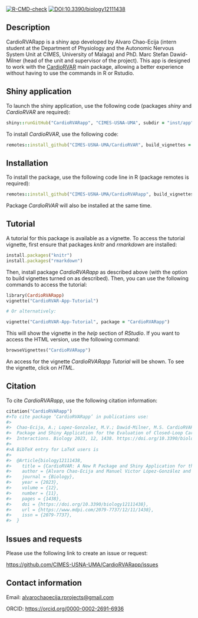 <!-- badges: start -->
[![R-CMD-check](https://github.com/CIMES-USNA-UMA/CardioRVARapp/actions/workflows/R-CMD-check.yaml/badge.svg)](https://github.com/CIMES-USNA-UMA/CardioRVARapp/actions/workflows/R-CMD-check.yaml)
  [![DOI:10.3390/biology12111438](https://img.shields.io/badge/DOI-10.3390/biology12111438-7592ca.svg)](https://doi.org/10.3390/biology12111438)
  <!-- badges: end -->




## Description

CardioRVARapp is a shiny app developed by Alvaro Chao-Ecija (intern student at the 
Department of Physiology and the Autonomic Nervous System Unit at CIMES, University of
Malaga) and PhD. Marc Stefan Dawid-Milner (head of the unit and supervisor of the project). 
This app is designed to work with the [CardioRVAR](https://github.com/CIMES-USNA-UMA/CardioRVAR) main package,
allowing a better experience without having to use the commands in R or Rstudio.

## Shiny application

To launch the shiny application, use the following code (packages *shiny* and *CardioRVAR* are required):

```ruby
shiny::runGitHub("CardioRVARapp", "CIMES-USNA-UMA", subdir = "inst/app", launch.browser = TRUE)
```

To install *CardioRVAR*, use the following code:

```ruby
remotes::install_github("CIMES-USNA-UMA/CardioRVAR", build_vignettes = TRUE)
```

## Installation

To install the package, use the following code line in R (package remotes is required):

```ruby
remotes::install_github("CIMES-USNA-UMA/CardioRVARapp", build_vignettes = TRUE)
```

Package *CardioRVAR* will also be installed at the same time.

## Tutorial

A tutorial for this package is available as a vignette. To access the tutorial vignette,
first ensure that packages *knitr* and *rmarkdown* are installed:

```ruby
install.packages("knitr")
install.packages("rmarkdown")
```

Then, install package *CardioRVARapp* as described above (with the option to build vignettes turned on as
described). Then, you can use the following commands to access the tutorial:

```ruby
library(CardioRVARapp)
vignette("CardioRVAR-App-Tutorial")

# Or alternatively:

vignette("CardioRVAR-App-Tutorial", package = "CardioRVARapp")
```
This will show the vignette in the *help* section of *RStudio*. If you want to access
the HTML version, use the following command:

```ruby
browseVignettes("CardioRVARapp")
```

An access for the vignette *CardioRVARapp Tutorial* will be shown. To see the vignette, click on
*HTML*.

## Citation

To cite *CardioRVARapp*, use the following citation information:

```ruby
citation("CardioRVARapp")
#>To cite package ‘CardioRVARapp’ in publications use:
#>
#>  Chao-Ecija, A.; Lopez-Gonzalez, M.V.; Dawid-Milner, M.S. CardioRVAR: A New R
#>  Package and Shiny Application for the Evaluation of Closed-Loop Cardiovascular
#>  Interactions. Biology 2023, 12, 1438. https://doi.org/10.3390/biology12111438
#>
#>A BibTeX entry for LaTeX users is
#>
#>  @Article{biology12111438,
#>    title = {CardioRVAR: A New R Package and Shiny Application for the Evaluation of Closed-Loop Cardiovascular Interactions},
#>    author = {Alvaro Chao-Ecija and Manuel Victor López-González and Marc Stefan Dawid-Milner},
#>    journal = {Biology},
#>    year = {2023},
#>    volume = {12},
#>    number = {11},
#>    pages = {1438},
#>    doi = {https://doi.org/10.3390/biology12111438},
#>    url = {https://www.mdpi.com/2079-7737/12/11/1438},
#>    issn = {2079-7737},
#>  }
```

## Issues and requests

Please use the following link to create an issue or request:

https://github.com/CIMES-USNA-UMA/CardioRVARapp/issues

## Contact information

Email: alvarochaoecija.rprojects@gmail.com

ORCID: https://orcid.org/0000-0002-2691-6936
